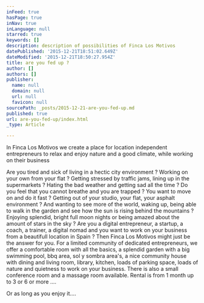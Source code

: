 ```yaml
---
inFeed: true
hasPage: true
inNav: true
inLanguage: null
starred: true
keywords: []
description: description of possibilities of Finca Los Motivos
datePublished: '2015-12-21T18:51:02.649Z'
dateModified: '2015-12-21T18:50:27.954Z'
title: are you fed up ?
author: []
authors: []
publisher:
  name: null
  domain: null
  url: null
  favicon: null
sourcePath: _posts/2015-12-21-are-you-fed-up.md
published: true
url: are-you-fed-up/index.html
_type: Article

---
```

In
Finca Los Motivos we create a place for location independent
entrepreneurs to relax and enjoy nature and a good climate, while
working on their business

Are
you tired and sick of living in a hectic city environment ? Working
on your own from your flat ? Getting stressed by traffic jams, lining
up in the supermarkets ? Hating the bad weather and getting sad all
the time ? Do you feel that you cannot breathe and you are trapped ?
You want to move on and do
it fast ? Getting out of your studio, your flat, your asphalt
environment ? And wanting to see more of the world, waking up, being
able to walk in the garden and see how the sun is rising behind the mountains ?
Enjoying splendid, bright full moon nights or being amazed about the
amount of stars in the sky ? Are you a digital entrepreneur, a
startup, a coach, a trainer, a digital nomad and you want to work on
your business from a beautifull location in Spain ? Then Finca Los
Motivos might just be the answer for you. For a limited community of
dedicated entrepreneurs, we offer a comfortable room with all the
basics, a splendid garden with a big swimming pool, bbq area, sol y
sombra area's, a nice community house with dining and living room,
library, kitchen, loads of parking space, loads of nature and
quietness to work on your business. There is also a small conference
room and a massage room available. Rental is from 1 month up to 3 or
6 or more ....

Or as
long as you enjoy it....